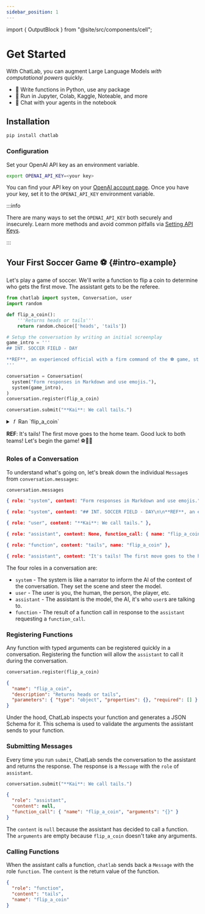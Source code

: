 ```yaml
---
sidebar_position: 1
---
```


import { OutputBlock } from "@site/src/components/cell";

# Get Started

With ChatLab, you can augment Large Language Models _with computational powers_ quickly.

- 🐍 Write functions in Python, use any package
- 📗 Run in Jupyter, Colab, Kaggle, Noteable, and more
- 🤖 Chat with your agents in the notebook

<!-- ChatLab is a Python package that makes it easy to experiment with OpenAI's chat models. It provides a simple interface to give assistants access to any Python functions you can write.

Best yet, it's interactive in the notebook! -->

## Installation

```bash
pip install chatlab
```

### Configuration

Set your OpenAI API key as an environment variable.

```bash
export OPENAI_API_KEY=<your key>
```

You can find your API key on your [OpenAI account page](https://platform.openai.com/account/api-keys). Once you have your key, set it to the `OPENAI_API_KEY` environment variable.

:::info

There are many ways to set the `OPENAI_API_KEY` both securely and insecurely. Learn more methods and avoid common pitfalls via [Setting API Keys](/docs/setting-api-keys).

:::

## Your First Soccer Game ⚽️ {#intro-example}

Let's play a game of soccer. We'll write a function to flip a coin to determine who gets the first move. The assistant gets to be the referee.

```python cell executionCount=1
from chatlab import system, Conversation, user
import random

def flip_a_coin():
    '''Returns heads or tails'''
    return random.choice(['heads', 'tails'])

# Setup the conversation by writing an initial screenplay
game_intro = '''
## INT. SOCCER FIELD - DAY

**REF**, an experienced official with a firm command of the ⚽️ game, steps forward holding a shining silver coin. The coin that will determine the first move in the game. The home team captain steps up.
'''

conversation = Conversation(
  system("Form responses in Markdown and use emojis."),
  system(game_intro),
)
conversation.register(flip_a_coin)

conversation.submit("**Kai**: We call tails.")
```

<OutputBlock count="1">
  <details style={{
    background: '#DDE6ED',
    color: '#27374D',
    padding: '.5rem 1rem',
    borderRadius: '5px',
  }}>

  <summary>&nbsp;𝑓&nbsp; Ran `flip_a_coin`
  </summary>

Input:

```json
{}
```

Output:

```json
"tails"
```

  </details>

**REF**: It's tails! The first move goes to the home team. Good luck to both teams! Let's begin the game! ⚽️👍🏼
</OutputBlock>

### Roles of a Conversation

To understand what's going on, let's break down the individual `Message`s from `conversation.messages`:

```python cell executionCount=2
conversation.messages
```

<OutputBlock count="2">

```json mediaType=text/plain
{ role: "system", content: "Form responses in Markdown and use emojis." },

{ role: "system", content: "## INT. SOCCER FIELD - DAY\n\n**REF**, an experienced official with a firm command of the ⚽️ game, steps forward holding a shining silver coin. The coin that will determine the first move in the game. The home team captain steps up." },

{ role: "user", content: "**Kai**: We call tails." },

{ role: "assistant", content: None, function_call: { name: "flip_a_coin", arguments: "{}" }, },

{ role: "function", content: "tails", name: "flip_a_coin" },

{ role: "assistant", content: "It's tails! The first move goes to the home team. Good luck to both teams! Let's begin the game! ⚽️👍🏼", function_call: None, },
```

</OutputBlock>

The four roles in a conversation are:

- `system` - The system is like a narrator to inform the AI of the context of the conversation. They set the scene and steer the model.
- `user` - The user is you, the human, the person, the player, etc.
- `assistant` - The assistant is the model, the AI, it's who `user`s are talking to.
- `function` - The result of a function call in response to the `assistant` requesting a `function_call`.

### Registering Functions

Any function with typed arguments can be registered quickly in a conversation. Registering the function will allow the `assistant` to call it during the conversation.

```python
conversation.register(flip_a_coin)
```

```json
{
  "name": "flip_a_coin",
  "description": "Returns heads or tails",
  "parameters": { "type": "object", "properties": {}, "required": [] }
}
```

Under the hood, ChatLab inspects your function and generates a JSON Schema for it. This schema is used to validate the arguments the assistant sends to your function.

### Submitting Messages

Every time you run `submit`, ChatLab sends the conversation to the assistant and returns the response. The response is a `Message` with the `role` of `assistant`.

```python
conversation.submit("**Kai**: We call tails.")
```

```json
{
  "role": "assistant",
  "content": null,
  "function_call": { "name": "flip_a_coin", "arguments": "{}" }
}
```

The `content` is `null` because the assistant has decided to call a function. The `arguments` are empty because `flip_a_coin` doesn't take any arguments.

### Calling Functions

When the assistant calls a function, `chatlab` sends back a `Message` with the role `function`. The `content` is the return value of the function.

```json
{
  "role": "function",
  "content": "tails",
  "name": "flip_a_coin"
}
```
